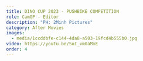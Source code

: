 ```yaml
---
title: DINO CUP 2023 - PUSHBIKE COMPETITION
role: CamOP - Editor
description: "PH: 2Minh Pictures"
category: After Movies
images:
  - media/1ccddbfe-c144-4da8-a503-19fcd4b555b0.jpg
video: https://youtu.be/SoI_vm0aMxE
order: 4
---
```

